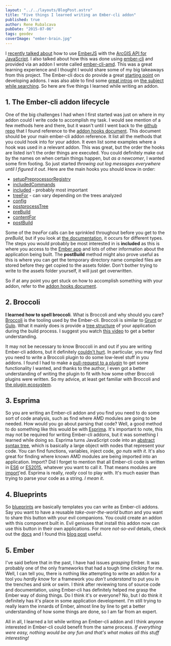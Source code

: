 ```yaml
---
layout: "../../layouts/BlogPost.astro"
title: "Five things I learned writing an Ember-cli addon"
published: true
author: Rene Rubalcava
pubDate: "2015-07-06"
tags: geodev
coverImage: "ember-brain.jpg"
---
```


I [recently talked about](https://odoe.net/blog/ember-with-arcgis-api-for-javascript/) how to use [EmberJS](http://emberjs.com/) with the [ArcGIS API for JavaScript](https://developers.arcgis.com/javascript/). I also talked about how this was done using [ember-cli](http://www.ember-cli.com/) and provided via an addon I wrote called [ember-cli-amd](https://github.com/Esri/ember-cli-amd). This was a great learning experience and I thought I would share some of my big takeaways from this project. The Ember-cli docs do provide a great [starting point](http://www.ember-cli.com/extending/#developing-addons-and-blueprints) on developing addons. I was also able to find some [great intros](http://toranbillups.com/blog/archive/2014/12/22/write-your-first-ember-cli-addon-in-six-easy-steps/) on [the subject](https://gist.github.com/kristianmandrup/ae3174217f68a6a51ed5) [while searching](http://hashrocket.com/blog/posts/building-ember-addons). So here are five things I learned while writing an addon.

## 1. The Ember-cli addon lifecycle

One of the big challenges I had when I first started was just on where in my addon could I write code to accomplish my task. I would see mention of a few methods here and there, but it wasn't until I went back to the [github repo](https://github.com/ember-cli/ember-cli) that I found reference to the [addon hooks document](https://github.com/ember-cli/ember-cli/blob/master/ADDON_HOOKS.md). This document should be your main ember-cli addon reference. It list all the methods that you could hook into for your addon. It even list some examples where a hook was used in a relevant addon. This was great, but the order the hooks are listed isn't the order things are executed. You could definitely make out by the names on when certain things happen, but _as a newcomer_, I wanted some firm footing. So just started _throwing out log messages everywhere until I figured it out_. Here are the main hooks you should know in order:

* [setupPreprocessorRegistry](https://github.com/ember-cli/ember-cli/blob/master/ADDON_HOOKS.md#setuppreprocessorregistry)
* [includedCommands](https://github.com/ember-cli/ember-cli/blob/master/ADDON_HOOKS.md#includedcommands)
* [included](https://github.com/ember-cli/ember-cli/blob/master/ADDON_HOOKS.md#included) - probably most important
* [treeFor](https://github.com/ember-cli/ember-cli/blob/master/ADDON_HOOKS.md#treefor) - can vary depending on the trees analyzed
* [config](https://github.com/ember-cli/ember-cli/blob/master/ADDON_HOOKS.md#config)
* [postprocessTree](https://github.com/ember-cli/ember-cli/blob/master/ADDON_HOOKS.md#postprocesstree)
* [preBuild](https://github.com/ember-cli/ember-cli/blob/master/ADDON_HOOKS.md#prebuild)
* [contentFor](https://github.com/ember-cli/ember-cli/blob/master/ADDON_HOOKS.md#contentfor)
* [postBuild](https://github.com/ember-cli/ember-cli/blob/master/ADDON_HOOKS.md#postbuild)

Some of the _treeFor_ calls can be sprinkled throughout before you get to the _preBuild_, but if you look at [the documentation](https://github.com/ember-cli/ember-cli/blob/master/ADDON_HOOKS.md#treefor), it occurs for different types. The steps you would probably be most interested in is **included** as this is where you access to the [Ember app](https://github.com/ember-cli/ember-cli/blob/v0.1.15/lib/broccoli/ember-app.js) and lots of other information about the application being built. The **postBuild** method might also prove useful as this is where you can get the temporary directory name compiled files are stored before they get copied to the assets folder. Don't bother trying to write to the assets folder yourself, it will just get overwritten.

So if at any point you get stuck on how to accomplish something with your addon, refer to the [addon hooks document](https://github.com/ember-cli/ember-cli/blob/master/ADDON_HOOKS.md).

## 2. Broccoli

**I learned how to spell broccoli**. What is Broccoli and why should you care? [Broccoli](https://github.com/broccolijs/broccoli) is the tooling used by the Ember-cli. Broccoli is similar to [Grunt](http://gruntjs.com/) or [Gulp](http://gulpjs.com/). What it mainly does is provide a [tree structure](https://github.com/broccolijs/broccoli#plugin-api-specification) of your application during the build process. I suggest you watch [this video](https://www.youtube.com/watch?v=PEb4BiXH4bE) to get a better understanding.

It may not be necessary to know Broccoli in and out if you are writing Ember-cli addons, but it definitely [couldn't hurt](https://github.com/ember-cli/ember-cli/tree/master/lib/broccoli). In particular, you may find you need to write a Broccoli plugin to do some low-level stuff in you addons. I found I had to make a [pull-request to a plugin](https://github.com/rwjblue/broccoli-string-replace) to get some functionality I wanted, and thanks to the author, I even got a better understanding of writing the plugin to fit with how some other Broccoli plugins were written. So my advice, at least get familiar with Broccoli and [the plugin ecosystem](http://broccoliplugins.com/).

## 3. Esprima

So you are writing an Ember-cli addon and you find you need to do some sort of code analysis, such as find where AMD modules are going to be needed. How would you go about parsing that code? Well, a good method to do something like this would be with [Esprima](http://esprima.org/). It's important to note, this may not be required for writing Ember-cli addons, but it was something I learned while doing so. Esprima turns JavaScript code into an [abstract syntax tree](https://en.wikipedia.org/wiki/Abstract_syntax_tree), which is basically a large object with nodes that represent your code. You can find functions, variables, inject code, _go nuts with it_. It's also great for finding where known AMD modules are being imported into an application. Import? Did I forget to mention that all Ember-cli code is written in [ES6](http://es6-features.org/#Constants) or [ES2015](https://babeljs.io/docs/learn-es2015/), whatever you want to call it. That means modules are [import](https://developer.mozilla.org/en-US/docs/Web/JavaScript/Reference/Statements/import)'ed. Esprima is really, _really_ cool to play with. It's much easier than trying to parse your code as a string. _I mean it_.

## 4. Blueprints

So [blueprints](http://www.ember-cli.com/extending/#generators-and-blueprints) are basically templates you can write as Ember-cli addons. Say you want to have a reusable _take-over-the-world_ button and you want to share this button with your evil companions. You could create an addon with this component built in. Evil geniuses that install this addon now can use this button in their own applications. For more _not-so-evil_ details, check out the [docs](http://www.ember-cli.com/extending/#developing-addons-and-blueprints) and I found this [blog post](http://johnotander.com/ember/2014/12/14/creating-an-emberjs-addon-with-the-ember-cli/) useful.

## 5. Ember

I've said before that in the past, I have had issues _grasping_ Ember. It was probably one of the only frameworks that had a tough time _clicking_ for me. Well, I can tell you, there is nothing like attempting to write an addon for a tool you _hardly know_ for a framework you _don't understand_ to put you in the trenches and sink or swim. I think after reviewing tons of source code and documentation, using Ember-cli has definitely helped me grasp the Ember way of doing things. Do I think it's or everyone? No, but I do think it definitely has it's place in some application development. I'm still trying to really learn the innards of Ember, almost line by line to get a better understanding of how some things are done, so I am far from an expert.

All in all, I learned a lot while writing an Ember-cli addon and I think anyone interested in Ember-cli could benefit from the same process. _If everything were easy, nothing would be any fun and that's what makes all this stuff interesting!_
